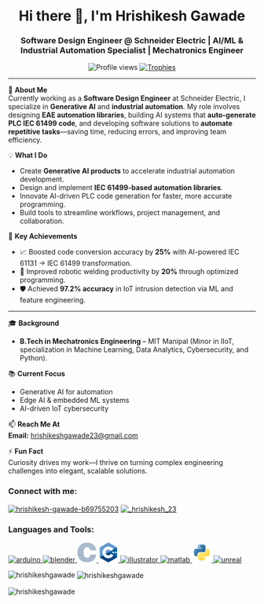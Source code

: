 <h1 align="center">Hi there 👋, I'm Hrishikesh Gawade</h1>
<h3 align="center">Software Design Engineer @ Schneider Electric | AI/ML & Industrial Automation Specialist | Mechatronics Engineer</h3>

<p align="center">
  <img src="https://komarev.com/ghpvc/?username=hrishikeshgawade&label=Profile%20views&color=0e75b6&style=flat" alt="Profile views" />
  <a href="https://github.com/ryo-ma/github-profile-trophy">
    <img src="https://github-profile-trophy.vercel.app/?username=hrishikeshgawade&theme=gruvbox" alt="Trophies" />
  </a>
</p>

---

🚀 **About Me**  
Currently working as a **Software Design Engineer** at Schneider Electric, I specialize in **Generative AI** and **industrial automation**. My role involves designing **EAE automation libraries**, building AI systems that **auto-generate PLC IEC 61499 code**, and developing software solutions to **automate repetitive tasks**—saving time, reducing errors, and improving team efficiency.  

💡 **What I Do**
- Create **Generative AI products** to accelerate industrial automation development.  
- Design and implement **IEC 61499-based automation libraries**.  
- Innovate AI-driven PLC code generation for faster, more accurate programming.  
- Build tools to streamline workflows, project management, and collaboration.  

🎯 **Key Achievements**
- 📈 Boosted code conversion accuracy by **25%** with AI-powered IEC 61131 → IEC 61499 transformation.  
- 🤖 Improved robotic welding productivity by **20%** through optimized programming.  
- 🛡️ Achieved **97.2% accuracy** in IoT intrusion detection via ML and feature engineering.  

---

🎓 **Background**  
- **B.Tech in Mechatronics Engineering** – MIT Manipal (Minor in IIoT, specialization in Machine Learning, Data Analytics, Cybersecurity, and Python).  

📚 **Current Focus**
- Generative AI for automation  
- Edge AI & embedded ML systems  
- AI-driven IoT cybersecurity  

📫 **Reach Me At**  
**Email:** hrishikeshgawade23@gmail.com 

⚡ **Fun Fact**  
Curiosity drives my work—I thrive on turning complex engineering challenges into elegant, scalable solutions.   


<h3 align="left">Connect with me:</h3>
<p align="left">
<a href="https://linkedin.com/in/hrishikesh-gawade-b69755203" target="blank"><img align="center" src="https://raw.githubusercontent.com/rahuldkjain/github-profile-readme-generator/master/src/images/icons/Social/linked-in-alt.svg" alt="hrishikesh-gawade-b69755203" height="30" width="40" /></a>
<a href="https://instagram.com/_hrishikesh_23" target="blank"><img align="center" src="https://raw.githubusercontent.com/rahuldkjain/github-profile-readme-generator/master/src/images/icons/Social/instagram.svg" alt="_hrishikesh_23" height="30" width="40" /></a>
</p>

<h3 align="left">Languages and Tools:</h3>
<p align="left"> <a href="https://www.arduino.cc/" target="_blank"> <img src="https://cdn.worldvectorlogo.com/logos/arduino-1.svg" alt="arduino" width="40" height="40"/> </a> <a href="https://www.blender.org/" target="_blank"> <img src="https://download.blender.org/branding/community/blender_community_badge_white.svg" alt="blender" width="40" height="40"/> </a> <a href="https://www.cprogramming.com/" target="_blank"> <img src="https://raw.githubusercontent.com/devicons/devicon/master/icons/c/c-original.svg" alt="c" width="40" height="40"/> </a> <a href="https://www.w3schools.com/cpp/" target="_blank"> <img src="https://raw.githubusercontent.com/devicons/devicon/master/icons/cplusplus/cplusplus-original.svg" alt="cplusplus" width="40" height="40"/> </a> <a href="https://www.adobe.com/in/products/illustrator.html" target="_blank"> <img src="https://www.vectorlogo.zone/logos/adobe_illustrator/adobe_illustrator-icon.svg" alt="illustrator" width="40" height="40"/> </a> <a href="https://www.mathworks.com/" target="_blank"> <img src="https://upload.wikimedia.org/wikipedia/commons/2/21/Matlab_Logo.png" alt="matlab" width="40" height="40"/> </a> <a href="https://www.python.org" target="_blank"> <img src="https://raw.githubusercontent.com/devicons/devicon/master/icons/python/python-original.svg" alt="python" width="40" height="40"/> </a> <a href="https://unrealengine.com/" target="_blank"> <img src="https://raw.githubusercontent.com/kenangundogan/fontisto/036b7eca71aab1bef8e6a0518f7329f13ed62f6b/icons/svg/brand/unreal-engine.svg" alt="unreal" width="40" height="40"/> </a> </p>

<p><img align="left" src="https://github-readme-stats.vercel.app/api/top-langs?username=hrishikeshgawade&show_icons=true&locale=en&layout=compact" alt="hrishikeshgawade" /></p>

<p>&nbsp;<img align="center" src="https://github-readme-stats.vercel.app/api?username=hrishikeshgawade&show_icons=true&locale=en" alt="hrishikeshgawade" /></p>

<p><img align="center" src="https://github-readme-streak-stats.herokuapp.com/?user=hrishikeshgawade&" alt="hrishikeshgawade" /></p>
